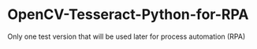# OpenCV-Tesseract-Python-for-RPA
 Only one test version that will be used later for process automation (RPA)
